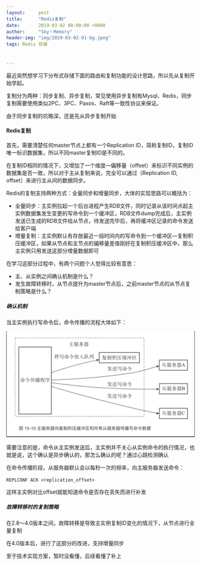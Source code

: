 ```yaml
---
layout:     post
title:      "Redis复制"
date:       2019-03-02 08:00:00 +0800
author:     "Sky丶Memory"
header-img: "img/2019-03-02-01-bg.jpeg"
tags: Redis 存储


---
```


最近突然想学习下分布式存储下面的路由和复制功能的设计思路，所以先从复制开始学起。

复制分为两种：同步复制、异步复制，常见使用异步复制有Mysql、Redis，同步复制需要使用类似2PC、3PC、Paxos、Raft等一致性协议来保证。

由于同步复制的坑略深，还是先从异步复制开始

#### Redis复制

首先，需要清楚任何master节点上都有一个Replication ID，简称复制ID，复制ID唯一标识数据集，所以不同master复制ID是不同的。

在复制ID相同的情况下，又增加了一个维度—偏移量（offset）来标识不同实例的数据集是否一致，所以对于主从复制来说，完全可以通过（Replication ID, offset）来进行主从间的数据同步。

Redis的复制支持两种方式：全量同步和增量同步，大体的实现思路可以概括为：

- 全量同步：主实例拉起一个后台进程产生RDB文件，同时记录从该时间点起主实例数据集发生变更的写命令到一个缓冲区，RDB文件dump完成后，主实例发送已生成的RDB文件给从节点，待发送完毕后，再将缓冲区记录的命令发送给客户端
- 增量复制：主实例默认有存放最近一段时间内的写命令到一个缓冲区—复制积压缓冲区，如果从节点和主节点的偏移量差值刚好在复制积压缓冲区中，那么主实例只用发送这部分增量数据即可

在学习这部分过程中，有两个问题个人觉得比较有意思：

- 主、从实例之间确认机制是什么？
- 发生故障转移时，从节点提升为master节点后，之前master节点的从节点复制策略是什么？

##### 确认机制

当主实例执行写命令后，命令传播的流程大体如下：

![](/img/2019-03-02-01-01.png)

需要注意的是，命令从主实例发送后，主实例并不关心从实例命令的执行情况，也就是说，这个确认是异步确认的，那怎么确认的呢？通过心跳检测确认

在命令传播阶段，从服务器默认会以每秒一次的频率，向主服务器发送命令：

 `REPLCONF ACK <replication_offset> `

这样主实例对比offset就能知道命令是否存在丢失而进行补发

##### 故障转移时的复制策略

在2.8～4.0版本之间，故障转移是导致主实例复制ID变化的情况下，从节点进行全量复制

在4.0版本后，进行了这部分的改进，支持增量同步

至于技术实现方案，暂时没看懂，后续看懂了补上

